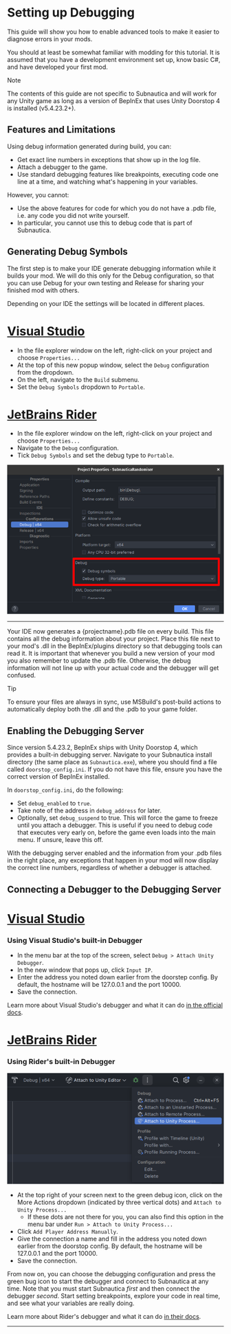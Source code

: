 # Setting up Debugging

This guide will show you how to enable advanced tools to make it easier to diagnose errors in your mods.

You should at least be somewhat familiar with modding for this tutorial. It is assumed that you have a development
environment set up, know basic C#, and have developed your first mod.

> [!NOTE]
> The contents of this guide are not specific to Subnautica and will work for any Unity game as long as a
> version of BepInEx that uses Unity Doorstop 4 is installed (v5.4.23.2+).


## Features and Limitations

Using debug information generated during build, you can:

- Get exact line numbers in exceptions that show up in the log file.
- Attach a debugger to the game.
- Use standard debugging features like breakpoints, executing code one line at a time, and watching what's happening in
  your variables.

However, you cannot:

- Use the above features for code for which you do not have a .pdb file, i.e. any code you did not write yourself.
- In particular, you cannot use this to debug code that is part of Subnautica.


## Generating Debug Symbols

The first step is to make your IDE generate debugging information while it builds your mod. We will do this only for
the Debug configuration, so that you can use Debug for your own testing and Release for sharing your finished mod with
others.

Depending on your IDE the settings will be located in different places.

# [Visual Studio](#tab/vs)

- In the file explorer window on the left, right-click on your project and choose `Properties...`
- At the top of this new popup window, select the `Debug` configuration from the dropdown.
- On the left, navigate to the `Build` submenu.
- Set the `Debug Symbols` dropdown to `Portable`.

# [JetBrains Rider](#tab/rider)

- In the file explorer window on the left, right-click on your project and choose `Properties...`
- Navigate to the `Debug` configuration.
- Tick `Debug Symbols` and set the debug type to `Portable`.

![debugging-rider-project-properties](../images/guides/debugging-rider-project-properties.png)

---

Your IDE now generates a {projectname}.pdb file on every build. This file contains all the debug information about your
project. Place this file next to your mod's .dll in the BepInEx/plugins directory so that debugging tools can read it.
It is important that whenever you build a new version of your mod you also remember to update the .pdb file.
Otherwise, the debug information will not line up with your actual code and the debugger will get confused.

> [!TIP]
> To ensure your files are always in sync, use MSBuild's post-build actions to automatically deploy both the .dll and
> the .pdb to your game folder.


## Enabling the Debugging Server

Since version 5.4.23.2, BepInEx ships with Unity Doorstop 4, which provides a built-in debugging server. Navigate to
your Subnautica install directory (the same place as `Subnautica.exe`), where you should find a file called `doorstop_config.ini`. If you do not have this
file, ensure you have the correct version of BepInEx installed.

In `doorstop_config.ini`, do the following:

- Set `debug_enabled` to `true`.
- Take note of the address in `debug_address` for later.
- Optionally, set `debug_suspend` to true. This will force the game to freeze until you attach a debugger. This is useful
  if you need to debug code that executes very early on, before the game even loads into the main menu. If unsure, leave
  this off.

With the debugging server enabled and the information from your .pdb files in the right place,
any exceptions that happen in your mod will now display the correct line numbers, regardless of whether a debugger is
attached.


## Connecting a Debugger to the Debugging Server

# [Visual Studio](#tab/vs)

### Using Visual Studio's built-in Debugger

- In the menu bar at the top of the screen, select `Debug > Attach Unity Debugger`.
- In the new window that pops up, click `Input IP`.
- Enter the address you noted down earlier from the doorstep config. By default, the
  hostname will be 127.0.0.1 and the port 10000.
- Save the connection.

Learn more about Visual Studio's debugger and what it can do [in the official docs](https://learn.microsoft.com/en-us/visualstudio/debugger/debugger-feature-tour?view=vs-2022).

# [JetBrains Rider](#tab/rider)

### Using Rider's built-in Debugger

![debugging-rider-attach-process.png](../images/guides/debugging-rider-attach-process.png)

- At the top right of your screen next to the green debug icon, click on the More Actions dropdown (indicated by
  three vertical dots) and `Attach to Unity Process...`
  - If these dots are not there for you, you can also find this option in the menu bar under
    `Run > Attach to Unity Process...`
- Click `Add Player Address Manually`.
- Give the connection a name and fill in the address you noted down earlier from the doorstop config. By default, the
  hostname will be 127.0.0.1 and the port 10000.
- Save the connection.

From now on, you can choose the debugging configuration and press the green bug icon to start the debugger and connect
to Subnautica at any time. Note that you must start Subnautica *first* and then connect the debugger *second*. Start
setting breakpoints, explore your code in real time, and see what your variables are really doing.

Learn more about Rider's debugger and what it can do [in their docs](https://www.jetbrains.com/help/rider/Debugging_Code.html).

---
